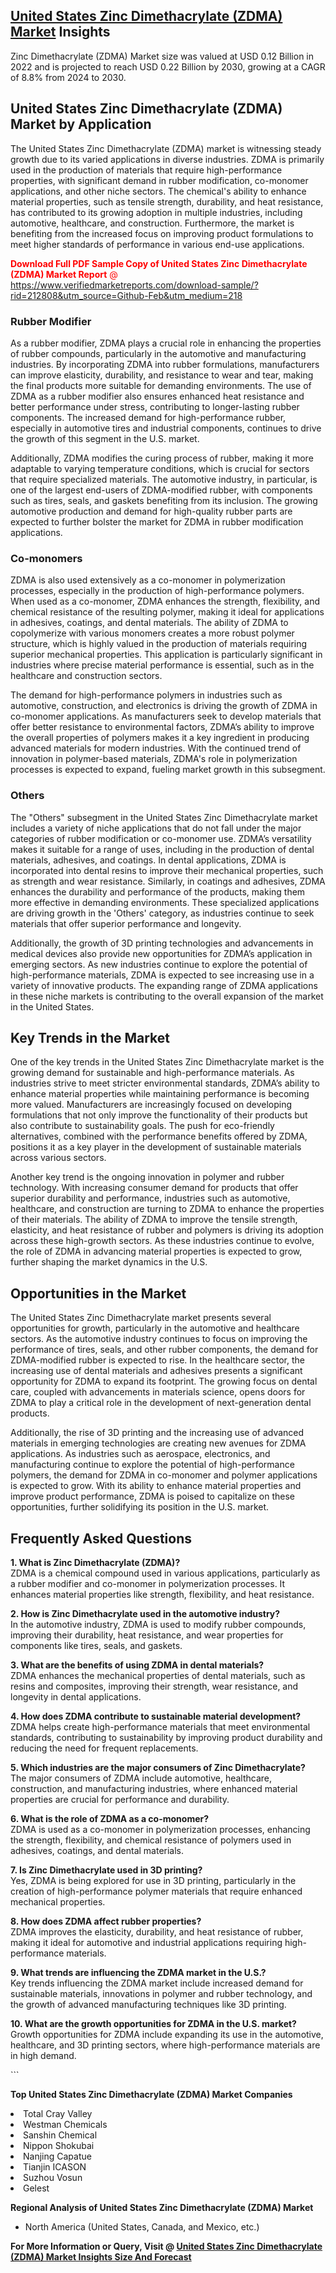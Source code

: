 <h2><a href="https://www.verifiedmarketreports.com/download-sample/?rid=212808&amp;utm_source=Github-Feb&amp;utm_medium=218" target="_blank">United States Zinc Dimethacrylate (ZDMA) Market</a> Insights</h2><p>Zinc Dimethacrylate (ZDMA) Market size was valued at USD 0.12 Billion in 2022 and is projected to reach USD 0.22 Billion by 2030, growing at a CAGR of 8.8% from 2024 to 2030.</p><p> <h2>United States Zinc Dimethacrylate (ZDMA) Market by Application</h2> <p>The United States Zinc Dimethacrylate (ZDMA) market is witnessing steady growth due to its varied applications in diverse industries. ZDMA is primarily used in the production of materials that require high-performance properties, with significant demand in rubber modification, co-monomer applications, and other niche sectors. The chemical's ability to enhance material properties, such as tensile strength, durability, and heat resistance, has contributed to its growing adoption in multiple industries, including automotive, healthcare, and construction. Furthermore, the market is benefiting from the increased focus on improving product formulations to meet higher standards of performance in various end-use applications.</p> <p><p><span class=""><span style="color: #ff0000;"><strong>Download Full PDF Sample Copy of United States Zinc Dimethacrylate (ZDMA) Market Report</strong> @ </span><a href="https://www.verifiedmarketreports.com/download-sample/?rid=212808&amp;utm_source=Github-Feb&amp;utm_medium=218" target="_blank">https://www.verifiedmarketreports.com/download-sample/?rid=212808&amp;utm_source=Github-Feb&amp;utm_medium=218</a></span></p></p> <h3>Rubber Modifier</h3> <p>As a rubber modifier, ZDMA plays a crucial role in enhancing the properties of rubber compounds, particularly in the automotive and manufacturing industries. By incorporating ZDMA into rubber formulations, manufacturers can improve elasticity, durability, and resistance to wear and tear, making the final products more suitable for demanding environments. The use of ZDMA as a rubber modifier also ensures enhanced heat resistance and better performance under stress, contributing to longer-lasting rubber components. The increased demand for high-performance rubber, especially in automotive tires and industrial components, continues to drive the growth of this segment in the U.S. market.</p> <p>Additionally, ZDMA modifies the curing process of rubber, making it more adaptable to varying temperature conditions, which is crucial for sectors that require specialized materials. The automotive industry, in particular, is one of the largest end-users of ZDMA-modified rubber, with components such as tires, seals, and gaskets benefiting from its inclusion. The growing automotive production and demand for high-quality rubber parts are expected to further bolster the market for ZDMA in rubber modification applications.</p> <h3>Co-monomers</h3> <p>ZDMA is also used extensively as a co-monomer in polymerization processes, especially in the production of high-performance polymers. When used as a co-monomer, ZDMA enhances the strength, flexibility, and chemical resistance of the resulting polymer, making it ideal for applications in adhesives, coatings, and dental materials. The ability of ZDMA to copolymerize with various monomers creates a more robust polymer structure, which is highly valued in the production of materials requiring superior mechanical properties. This application is particularly significant in industries where precise material performance is essential, such as in the healthcare and construction sectors.</p> <p>The demand for high-performance polymers in industries such as automotive, construction, and electronics is driving the growth of ZDMA in co-monomer applications. As manufacturers seek to develop materials that offer better resistance to environmental factors, ZDMA’s ability to improve the overall properties of polymers makes it a key ingredient in producing advanced materials for modern industries. With the continued trend of innovation in polymer-based materials, ZDMA's role in polymerization processes is expected to expand, fueling market growth in this subsegment.</p> <h3>Others</h3> <p>The "Others" subsegment in the United States Zinc Dimethacrylate market includes a variety of niche applications that do not fall under the major categories of rubber modification or co-monomer use. ZDMA’s versatility makes it suitable for a range of uses, including in the production of dental materials, adhesives, and coatings. In dental applications, ZDMA is incorporated into dental resins to improve their mechanical properties, such as strength and wear resistance. Similarly, in coatings and adhesives, ZDMA enhances the durability and performance of the products, making them more effective in demanding environments. These specialized applications are driving growth in the 'Others' category, as industries continue to seek materials that offer superior performance and longevity.</p> <p>Additionally, the growth of 3D printing technologies and advancements in medical devices also provide new opportunities for ZDMA’s application in emerging sectors. As new industries continue to explore the potential of high-performance materials, ZDMA is expected to see increasing use in a variety of innovative products. The expanding range of ZDMA applications in these niche markets is contributing to the overall expansion of the market in the United States.</p> <h2>Key Trends in the Market</h2> <p>One of the key trends in the United States Zinc Dimethacrylate market is the growing demand for sustainable and high-performance materials. As industries strive to meet stricter environmental standards, ZDMA’s ability to enhance material properties while maintaining performance is becoming more valued. Manufacturers are increasingly focused on developing formulations that not only improve the functionality of their products but also contribute to sustainability goals. The push for eco-friendly alternatives, combined with the performance benefits offered by ZDMA, positions it as a key player in the development of sustainable materials across various sectors.</p> <p>Another key trend is the ongoing innovation in polymer and rubber technology. With increasing consumer demand for products that offer superior durability and performance, industries such as automotive, healthcare, and construction are turning to ZDMA to enhance the properties of their materials. The ability of ZDMA to improve the tensile strength, elasticity, and heat resistance of rubber and polymers is driving its adoption across these high-growth sectors. As these industries continue to evolve, the role of ZDMA in advancing material properties is expected to grow, further shaping the market dynamics in the U.S.</p> <h2>Opportunities in the Market</h2> <p>The United States Zinc Dimethacrylate market presents several opportunities for growth, particularly in the automotive and healthcare sectors. As the automotive industry continues to focus on improving the performance of tires, seals, and other rubber components, the demand for ZDMA-modified rubber is expected to rise. In the healthcare sector, the increasing use of dental materials and adhesives presents a significant opportunity for ZDMA to expand its footprint. The growing focus on dental care, coupled with advancements in materials science, opens doors for ZDMA to play a critical role in the development of next-generation dental products.</p> <p>Additionally, the rise of 3D printing and the increasing use of advanced materials in emerging technologies are creating new avenues for ZDMA applications. As industries such as aerospace, electronics, and manufacturing continue to explore the potential of high-performance polymers, the demand for ZDMA in co-monomer and polymer applications is expected to grow. With its ability to enhance material properties and improve product performance, ZDMA is poised to capitalize on these opportunities, further solidifying its position in the U.S. market.</p> <h2>Frequently Asked Questions</h2> <p><strong>1. What is Zinc Dimethacrylate (ZDMA)?</strong><br/>ZDMA is a chemical compound used in various applications, particularly as a rubber modifier and co-monomer in polymerization processes. It enhances material properties like strength, flexibility, and heat resistance.</p> <p><strong>2. How is Zinc Dimethacrylate used in the automotive industry?</strong><br/>In the automotive industry, ZDMA is used to modify rubber compounds, improving their durability, heat resistance, and wear properties for components like tires, seals, and gaskets.</p> <p><strong>3. What are the benefits of using ZDMA in dental materials?</strong><br/>ZDMA enhances the mechanical properties of dental materials, such as resins and composites, improving their strength, wear resistance, and longevity in dental applications.</p> <p><strong>4. How does ZDMA contribute to sustainable material development?</strong><br/>ZDMA helps create high-performance materials that meet environmental standards, contributing to sustainability by improving product durability and reducing the need for frequent replacements.</p> <p><strong>5. Which industries are the major consumers of Zinc Dimethacrylate?</strong><br/>The major consumers of ZDMA include automotive, healthcare, construction, and manufacturing industries, where enhanced material properties are crucial for performance and durability.</p> <p><strong>6. What is the role of ZDMA as a co-monomer?</strong><br/>ZDMA is used as a co-monomer in polymerization processes, enhancing the strength, flexibility, and chemical resistance of polymers used in adhesives, coatings, and dental materials.</p> <p><strong>7. Is Zinc Dimethacrylate used in 3D printing?</strong><br/>Yes, ZDMA is being explored for use in 3D printing, particularly in the creation of high-performance polymer materials that require enhanced mechanical properties.</p> <p><strong>8. How does ZDMA affect rubber properties?</strong><br/>ZDMA improves the elasticity, durability, and heat resistance of rubber, making it ideal for automotive and industrial applications requiring high-performance materials.</p> <p><strong>9. What trends are influencing the ZDMA market in the U.S.?</strong><br/>Key trends influencing the ZDMA market include increased demand for sustainable materials, innovations in polymer and rubber technology, and the growth of advanced manufacturing techniques like 3D printing.</p> <p><strong>10. What are the growth opportunities for ZDMA in the U.S. market?</strong><br/>Growth opportunities for ZDMA include expanding its use in the automotive, healthcare, and 3D printing sectors, where high-performance materials are in high demand.</p> ```</p><p><strong>Top United States Zinc Dimethacrylate (ZDMA) Market Companies</strong></p><div data-test-id=""><p><li>Total Cray Valley</li><li> Westman Chemicals</li><li> Sanshin Chemical</li><li> Nippon Shokubai</li><li> Nanjing Capatue</li><li> Tianjin ICASON</li><li> Suzhou Vosun</li><li> Gelest</li></p><div><strong>Regional Analysis of&nbsp;United States Zinc Dimethacrylate (ZDMA) Market</strong></div><ul><li dir="ltr"><p dir="ltr">North America&nbsp;(United States, Canada, and Mexico, etc.)</p></li></ul><p><strong>For More Information or Query, Visit @&nbsp;</strong><strong><a href="https://www.verifiedmarketreports.com/product/zinc-dimethacrylate-zdma-market/?utm_source=Github-Feb&amp;utm_medium=218" target="_blank">United States Zinc Dimethacrylate (ZDMA) Market Insights Size And Forecast</a></strong></p></div>
